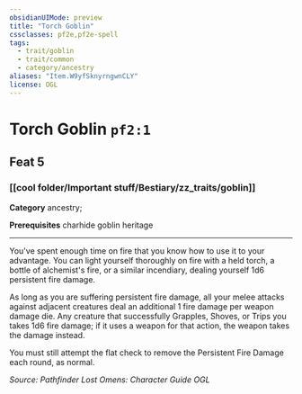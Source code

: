 ```yaml
---
obsidianUIMode: preview
title: "Torch Goblin"
cssclasses: pf2e,pf2e-spell
tags:
  - trait/goblin
  - trait/common
  - category/ancestry
aliases: "Item.W9yfSknyrngwnCLY"
license: OGL
---
```

# Torch Goblin `pf2:1`
## Feat 5
### [[cool folder/Important stuff/Bestiary/zz_traits/goblin]]

**Category** ancestry; 



**Prerequisites** charhide goblin heritage
* * *
You've spent enough time on fire that you know how to use it to your advantage. You can light yourself thoroughly on fire with a held torch, a bottle of alchemist's fire, or a similar incendiary, dealing yourself 1d6 persistent fire damage.

As long as you are suffering persistent fire damage, all your melee attacks against adjacent creatures deal an additional 1 fire damage per weapon damage die. Any creature that successfully Grapples, Shoves, or Trips you takes 1d6 fire damage; if it uses a weapon for that action, the weapon takes the damage instead.

You must still attempt the flat check to remove the Persistent Fire Damage each round, as normal.

*Source: Pathfinder Lost Omens: Character Guide*
*OGL*